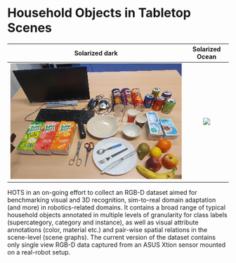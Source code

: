 # **H**ousehold **O**bjects in **T**abletop **S**cenes
Solarized dark             |  Solarized Ocean
:-------------------------:|:-------------------------:
![](assets/catalogue_temp.jpg)  |  ![](assets/robot_setup.jpg)

HOTS in an on-going effort to collect an RGB-D dataset aimed for benchmarking visual and 3D recognition, sim-to-real domain adaptation (and more) in robotics-related domains. It contains a broad range of typical household objects annotated in multiple levels of granularity for class labels (supercategory, category and instance), as well as visual attribute annotations (color, material etc.) and pair-wise spatial relations in the scene-level (scene graphs). The current version of the dataset contains only single view RGB-D data captured from an ASUS Xtion sensor mounted on a real-robot setup.
